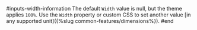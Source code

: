 #inputs-width-information
The default `Width` value is null, but the theme applies `100%`. Use the `Width` property or custom CSS to set another value [in any supported unit]({%slug common-features/dimensions%}).
#end
